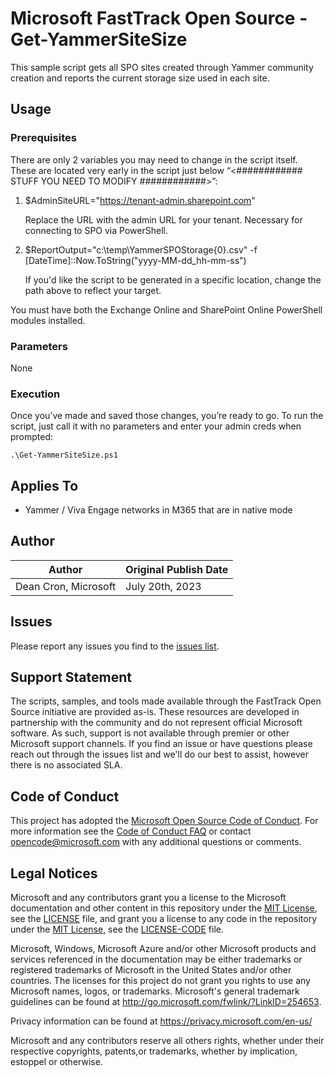 # Microsoft FastTrack Open Source - Get-YammerSiteSize

This sample script gets all SPO sites created through Yammer community creation and reports the current storage size used in each site.

## Usage

### Prerequisites

There are only 2 variables you may need to change in the script itself. These are located very early in the script just below “<############    STUFF YOU NEED TO MODIFY    ############>”:

1. $AdminSiteURL="https://tenant-admin.sharepoint.com"

	Replace the URL with the admin URL for your tenant. Necessary for connecting to SPO via PowerShell.

2. $ReportOutput="c:\temp\YammerSPOStorage{0}.csv" -f [DateTime]::Now.ToString("yyyy-MM-dd_hh-mm-ss")

    If you'd like the script to be generated in a specific location, change the path above to reflect your target.

You must have both the Exchange Online and SharePoint Online PowerShell modules installed.

### Parameters

None

### Execution

Once you’ve made and saved those changes, you’re ready to go. To run the script, just call it with no parameters and enter your admin creds when prompted:

	.\Get-YammerSiteSize.ps1

## Applies To

- Yammer / Viva Engage networks in M365 that are in native mode

## Author

|Author|Original Publish Date
|----|--------------------------
|Dean Cron, Microsoft|July 20th, 2023|

## Issues

Please report any issues you find to the [issues list](/issues).

## Support Statement

The scripts, samples, and tools made available through the FastTrack Open Source initiative are provided as-is. These resources are developed in partnership with the community and do not represent official Microsoft software. As such, support is not available through premier or other Microsoft support channels. If you find an issue or have questions please reach out through the issues list and we'll do our best to assist, however there is no associated SLA.

## Code of Conduct

This project has adopted the [Microsoft Open Source Code of Conduct](https://opensource.microsoft.com/codeofconduct/).
For more information see the [Code of Conduct FAQ](https://opensource.microsoft.com/codeofconduct/faq/) or
contact [opencode@microsoft.com](mailto:opencode@microsoft.com) with any additional questions or comments.

## Legal Notices

Microsoft and any contributors grant you a license to the Microsoft documentation and other content in this repository under the [MIT License](https://opensource.org/licenses/MIT), see the [LICENSE](LICENSE) file, and grant you a license to any code in the repository under the [MIT License](https://opensource.org/licenses/MIT), see the [LICENSE-CODE](LICENSE-CODE) file.

Microsoft, Windows, Microsoft Azure and/or other Microsoft products and services referenced in the documentation may be either trademarks or registered trademarks of Microsoft in the United States and/or other countries. The licenses for this project do not grant you rights to use any Microsoft names, logos, or trademarks. Microsoft's general trademark guidelines can be found at http://go.microsoft.com/fwlink/?LinkID=254653.

Privacy information can be found at https://privacy.microsoft.com/en-us/

Microsoft and any contributors reserve all others rights, whether under their respective copyrights, patents,or trademarks, whether by implication, estoppel or otherwise.
